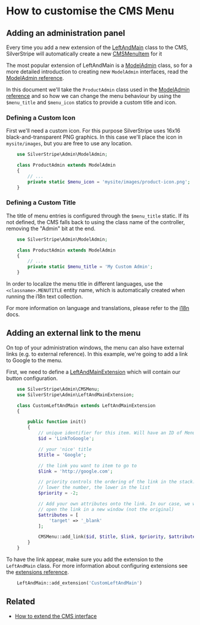 # How to customise the CMS Menu

## Adding an administration panel

Every time you add a new extension of the [LeftAndMain](api:SilverStripe\Admin\LeftAndMain) class to the CMS,
SilverStripe will automatically create a new [CMSMenuItem](api:SilverStripe\Admin\CMSMenuItem) for it

The most popular extension of LeftAndMain is a [ModelAdmin](api:SilverStripe\Admin\ModelAdmin) class, so
for a more detailed introduction to creating new `ModelAdmin` interfaces, read
the [ModelAdmin reference](../modeladmin).

In this document we'll take the `ProductAdmin` class used in the
[ModelAdmin reference](../modeladmin#setup) and so how we can change
the menu behaviour by using the `$menu_title` and `$menu_icon` statics to
provide a custom title and icon.

### Defining a Custom Icon

First we'll need a custom icon. For this purpose SilverStripe uses 16x16
black-and-transparent PNG graphics. In this case we'll place the icon in
`mysite/images`, but you are free to use any location.


```php
    use SilverStripe\Admin\ModelAdmin;

    class ProductAdmin extends ModelAdmin 
    {
        // ...
        private static $menu_icon = 'mysite/images/product-icon.png';
    }
```

### Defining a Custom Title

The title of menu entries is configured through the `$menu_title` static.
If its not defined, the CMS falls back to using the class name of the
controller, removing the "Admin" bit at the end.


```php
    use SilverStripe\Admin\ModelAdmin;

    class ProductAdmin extends ModelAdmin 
    {
        // ...
        private static $menu_title = 'My Custom Admin';
    }
```

In order to localize the menu title in different languages, use the
`<classname>.MENUTITLE` entity name, which is automatically created when running
the i18n text collection.

For more information on language and translations, please refer to the
[i18n](/developer_guides/i18n) docs.

## Adding an external link to the menu

On top of your administration windows, the menu can also have external links
(e.g. to external reference). In this example, we're going to add a link to
Google to the menu.

First, we need to define a [LeftAndMainExtension](api:SilverStripe\Admin\LeftAndMainExtension) which will contain our
button configuration.


```php
    use SilverStripe\Admin\CMSMenu;
    use SilverStripe\Admin\LeftAndMainExtension;

    class CustomLeftAndMain extends LeftAndMainExtension 
    {

        public function init() 
        {
            // unique identifier for this item. Will have an ID of Menu-$ID
            $id = 'LinkToGoogle';

            // your 'nice' title
            $title = 'Google';

            // the link you want to item to go to
            $link = 'http://google.com';

            // priority controls the ordering of the link in the stack. The
            // lower the number, the lower in the list
            $priority = -2;

            // Add your own attributes onto the link. In our case, we want to
            // open the link in a new window (not the original)
            $attributes = [
                'target' => '_blank'
            ];

            CMSMenu::add_link($id, $title, $link, $priority, $attributes);
        }
    }

```

To have the link appear, make sure you add the extension to the `LeftAndMain`
class. For more information about configuring extensions see the
[extensions reference](/developer_guides/extending/extensions).


```php
    LeftAndMain::add_extension('CustomLeftAndMain')
```

## Related

 * [How to extend the CMS interface](extend_cms_interface)
